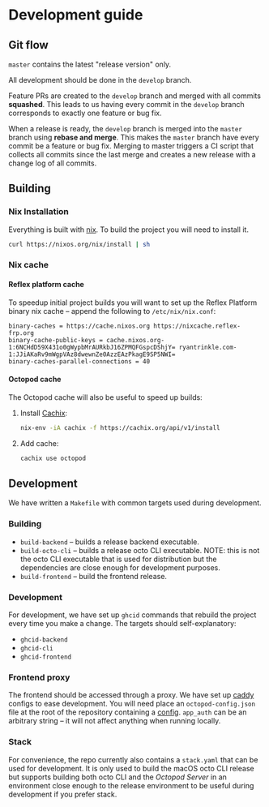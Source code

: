 # Development guide

## Git flow

`master` contains the latest "release version" only.

All development should be done in the `develop` branch.

Feature PRs are created to the `develop` branch and merged with all commits **squashed**. This leads to us having every commit in the `develop` branch corresponds to exactly one feature or bug fix.

When a release is ready, the `develop` branch is merged into the `master` branch using **rebase and merge**. This makes the `master` branch have every commit be a feature or bug fix. Merging to master triggers a CI script that collects all commits since the last merge and creates a new release with a change log of all commits.

## Building

### Nix Installation

Everything is built with [nix](https://nixos.org). To build the project you will need to install it.

```bash
curl https://nixos.org/nix/install | sh
```

### Nix cache

#### Reflex platform cache

To speedup initial project builds you will want to set up the Reflex Platform binary nix cache – append the following to `/etc/nix/nix.conf`:

```
binary-caches = https://cache.nixos.org https://nixcache.reflex-frp.org
binary-cache-public-keys = cache.nixos.org-1:6NCHdD59X431o0gWypbMrAURkbJ16ZPMQFGspcDShjY= ryantrinkle.com-1:JJiAKaRv9mWgpVAz8dwewnZe0AzzEAzPkagE9SP5NWI=
binary-caches-parallel-connections = 40
```

#### Octopod cache

The Octopod cache will also be useful to speed up builds:

1. Install [Cachix](https://cachix.org):

   ```bash
   nix-env -iA cachix -f https://cachix.org/api/v1/install
   ```
2. Add cache:
   ```bash
   cachix use octopod
   ```

## Development

We have written a `Makefile` with common targets used during development.

### Building

- `build-backend` – builds a release backend executable.
- `build-octo-cli` – builds a release octo CLI executable. NOTE: this is not the octo CLI executable that is used for distribution but the dependencies are close enough for development purposes.
- `build-frontend` – build the frontend release.

### Development

For development, we have set up `ghcid` commands that rebuild the project every time you make a change. The targets should self-explanatory:

- `ghcid-backend`
- `ghcid-cli`
- `ghcid-frontend`

### Frontend proxy

The frontend should be accessed through a proxy. We have set up [caddy](https://caddyserver.com) configs to ease development. You will need place an `octopod-config.json` file at the root of the repository containing a [config](../../charts/octopod/templates/octopod-nginx-configmap.yaml#L15-L20). `app_auth` can be an arbitrary string – it will not affect anything when running locally.

### Stack

For convenience, the repo currently also contains a `stack.yaml` that can be used for development. It is only used to build the macOS octo CLI release but supports building both octo CLI and the _Octopod Server_ in an environment close enough to the release environment to be useful during development if you prefer stack.
